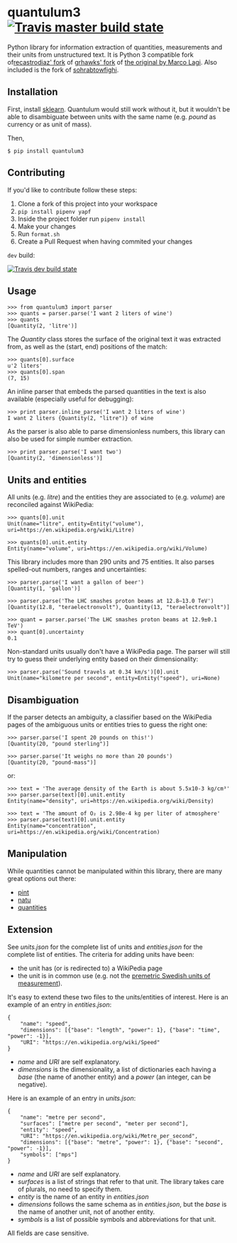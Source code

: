 quantulum3 [![Travis master build state](https://travis-ci.com/nielstron/quantulum3.svg?branch=master "Travis master build state")](https://travis-ci.com/nielstron/quantulum3)
==========

Python library for information extraction of quantities, measurements
and their units from unstructured text. It is Python 3 compatible fork of[recastrodiaz\'
fork](https://github.com/recastrodiaz/quantulum) of [grhawks\'
fork](https://github.com/grhawk/quantulum) of [the original by Marco
Lagi](https://github.com/marcolagi/quantulum).
Also included is the fork of [sohrabtowfighi](https://github.com/sohrabtowfighi/quantulum).

Installation
------------

First, install [sklearn](http://scikit-learn.org/stable/install.html).
Quantulum would still work without it, but it wouldn\'t be able to
disambiguate between units with the same name (e.g. *pound* as currency
or as unit of mass).

Then,

``` {.sourceCode .bash}
$ pip install quantulum3
```

Contributing
------------

If you'd like to contribute follow these steps:
1. Clone a fork of this project into your workspace
2. `pip install pipenv yapf`
3. Inside the project folder run `pipenv install`
4. Make your changes
5. Run `format.sh` 
6. Create a Pull Request when having commited your changes

`dev` build: 

[![Travis dev build state](https://travis-ci.com/nielstron/quantulum3.svg?branch=dev "Travis dev build state")](https://travis-ci.com/nielstron/quantulum3)

Usage
-----

``` {.sourceCode .python}
>>> from quantulum3 import parser
>>> quants = parser.parse('I want 2 liters of wine')
>>> quants
[Quantity(2, 'litre')]
```

The *Quantity* class stores the surface of the original text it was
extracted from, as well as the (start, end) positions of the match:

``` {.sourceCode .python}
>>> quants[0].surface
u'2 liters'
>>> quants[0].span
(7, 15)
```

An inline parser that embeds the parsed quantities in the text is also
available (especially useful for debugging):

``` {.sourceCode .python}
>>> print parser.inline_parse('I want 2 liters of wine')
I want 2 liters {Quantity(2, "litre")} of wine
```

As the parser is also able to parse dimensionless numbers,
this library can also be used for simple number extraction.

``` {.sourceCode .python}
>>> print parser.parse('I want two')
[Quantity(2, 'dimensionless')]
```

Units and entities
------------------

All units (e.g. *litre*) and the entities they are associated to (e.g.
*volume*) are reconciled against WikiPedia:

``` {.sourceCode .python}
>>> quants[0].unit
Unit(name="litre", entity=Entity("volume"), uri=https://en.wikipedia.org/wiki/Litre)

>>> quants[0].unit.entity
Entity(name="volume", uri=https://en.wikipedia.org/wiki/Volume)
```

This library includes more than 290 units and 75 entities. It also
parses spelled-out numbers, ranges and uncertainties:

``` {.sourceCode .python}
>>> parser.parse('I want a gallon of beer')
[Quantity(1, 'gallon')]

>>> parser.parse('The LHC smashes proton beams at 12.8–13.0 TeV')
[Quantity(12.8, "teraelectronvolt"), Quantity(13, "teraelectronvolt")]

>>> quant = parser.parse('The LHC smashes proton beams at 12.9±0.1 TeV')
>>> quant[0].uncertainty
0.1
```

Non-standard units usually don\'t have a WikiPedia page. The parser will
still try to guess their underlying entity based on their
dimensionality:

``` {.sourceCode .python}
>>> parser.parse('Sound travels at 0.34 km/s')[0].unit
Unit(name="kilometre per second", entity=Entity("speed"), uri=None)
```

Disambiguation
--------------

If the parser detects an ambiguity, a classifier based on the WikiPedia
pages of the ambiguous units or entities tries to guess the right one:

``` {.sourceCode .python}
>>> parser.parse('I spent 20 pounds on this!')
[Quantity(20, "pound sterling")]

>>> parser.parse('It weighs no more than 20 pounds')
[Quantity(20, "pound-mass")]
```

or:

``` {.sourceCode .python}
>>> text = 'The average density of the Earth is about 5.5x10-3 kg/cm³'
>>> parser.parse(text)[0].unit.entity
Entity(name="density", uri=https://en.wikipedia.org/wiki/Density)

>>> text = 'The amount of O₂ is 2.98e-4 kg per liter of atmosphere'
>>> parser.parse(text)[0].unit.entity
Entity(name="concentration", uri=https://en.wikipedia.org/wiki/Concentration)
```

Manipulation
------------

While quantities cannot be manipulated within this library, there are
many great options out there:

-   [pint](https://pint.readthedocs.org/en/latest/)
-   [natu](http://kdavies4.github.io/natu/)
-   [quantities](http://python-quantities.readthedocs.org/en/latest/)

Extension
---------

See *units.json* for the complete list of units and *entities.json* for
the complete list of entities. The criteria for adding units have been:

-   the unit has (or is redirected to) a WikiPedia page
-   the unit is in common use (e.g. not the [premetric Swedish units of
    measurement](https://en.wikipedia.org/wiki/Swedish_units_of_measurement#Length)).

It\'s easy to extend these two files to the units/entities of interest.
Here is an example of an entry in *entities.json*:

``` {.sourceCode .python}
{
    "name": "speed",
    "dimensions": [{"base": "length", "power": 1}, {"base": "time", "power": -1}],
    "URI": "https://en.wikipedia.org/wiki/Speed"
}
```

-   *name* and *URI* are self explanatory.
-   *dimensions* is the dimensionality, a list of dictionaries each
    having a *base* (the name of another entity) and a *power* (an
    integer, can be negative).

Here is an example of an entry in *units.json*:

``` {.sourceCode .python}
{
    "name": "metre per second",
    "surfaces": ["metre per second", "meter per second"],
    "entity": "speed",
    "URI": "https://en.wikipedia.org/wiki/Metre_per_second",
    "dimensions": [{"base": "metre", "power": 1}, {"base": "second", "power": -1}],
    "symbols": ["mps"]
}
```

-   *name* and *URI* are self explanatory.
-   *surfaces* is a list of strings that refer to that unit. The library
    takes care of plurals, no need to specify them.
-   *entity* is the name of an entity in *entities.json*
-   *dimensions* follows the same schema as in *entities.json*, but the
    *base* is the name of another unit, not of another entity.
-   *symbols* is a list of possible symbols and abbreviations for that
    unit.

All fields are case sensitive.
